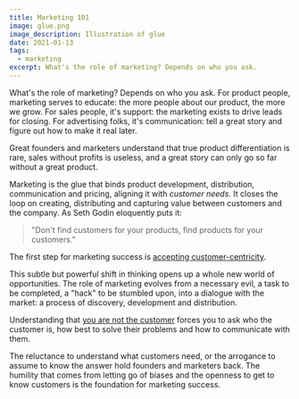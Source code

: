 ```yaml
---
title: Marketing 101
image: glue.png
image_description: Illustration of glue
date: 2021-01-13
tags:
  - marketing
excerpt: What's the role of marketing? Depends on who you ask.
---
```


What's the role of marketing? Depends on who you ask. For product people, marketing serves to educate: the more people about our product, the more we grow. For sales people, it's support: the marketing exists to drive leads for closing. For advertising folks, it's communication: tell a great story and figure out how to make it real later.

Great founders and marketers understand that true product differentiation is rare, sales without profits is useless, and a great story can only go so far without a great product.

Marketing is the glue that binds product development, distribution, communication and pricing, aligning it with _customer needs_. It closes the loop on creating, distributing and capturing value between customers and the company. As Seth Godin eloquently puts it:

> "Don't find customers for your products, find products for your customers."

The first step for marketing success is [accepting customer-centricity](https://hbr.org/2018/10/6-ways-to-build-a-customer-centric-culture).

This subtle but powerful shift in thinking opens up a whole new world of opportunities. The role of marketing evolves from a necessary evil, a task to be completed, a "hack" to be stumbled upon, into a dialogue with the market: a process of discovery, development and distribution.

Understanding that [you are not the customer](https://www.marketingweek.com/mark-ritson-the-first-rule-of-marketing-is-you-are-not-the-customer/) forces you to ask who the customer is, how best to solve their problems and how to communicate with them.

The reluctance to understand what customers need, or the arrogance to assume to know the answer hold founders and marketers back. The humility that comes from letting go of biases and the openness to get to know customers is the foundation for marketing success.
